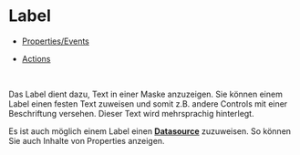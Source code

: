 # Label

* [Properties/Events](xref:FrameworkSystems.FrameworkStudio.General.DevObjects.Form.Designer.ViewModels.LabelDesignViewModel)

* [Actions](xref:FrameworkSystems.FrameworkControls.Actions.LabelControlAction)

<br />

Das Label dient dazu, Text in einer Maske anzuzeigen. Sie können einem Label einen festen Text zuweisen und somit z.B. andere Controls mit einer Beschriftung versehen. Dieser Text wird mehrsprachig hinterlegt.

Es ist auch möglich einem Label einen [**Datasource**](xref:FrameworkSystems.FrameworkStudio.General.DevObjects.Form.Designer.ViewModels.LabelDesignViewModel.DataSource) zuzuweisen. So können Sie auch Inhalte von Properties anzeigen.
